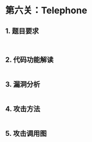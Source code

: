 # 第六关：Telephone

## 1. 题目要求
` `

## 2. 代码功能解读
```
```


## 3. 漏洞分析
```
```

## 4. 攻击方法
```
```

## 5. 攻击调用图
